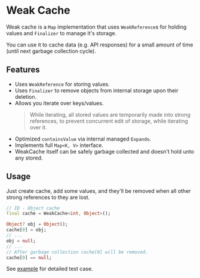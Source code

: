# Weak Cache

Weak cache is a `Map` implementation that uses `WeakReference`s for holding
values and `Finalizer` to manage it's storage.

You can use it to cache data (e.g. API responses) for a small amount of time
(until next garbage collection cycle).


## Features

* Uses `WeakReference` for storing values.
* Uses `Finalizer` to remove objects from internal storage upon their deletion.
* Allows you iterate over keys/values.
  > While iterating, all stored values are temporarily made into strong
  > references, to prevent concurrent edit of storage, while iterating over it.
* Optimized `containsValue` via internal managed `Expando`.
* Implements full `Map<K, V>` interface.
* WeakCache itself can be safely garbage collected and doesn't hold unto any
  stored.

## Usage

Just create cache, add some values, and they'll be removed when all other
strong references to they are lost.
```dart
// ID - Object cache
final cache = WeakCache<int, Object>();

Object? obj = Object();
cache[0] = obj;
// ...
obj = null;
// ...
// After garbage collection cache[0] will be removed.
cache[0] == null;
```

See [example](example/weak_cache_example.dart) for detailed test case.
